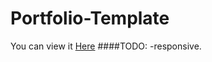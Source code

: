 # Portfolio-Template
You can view it [Here](https://mena489.github.io/Portfolio-Template/)
####TODO:
-responsive.
